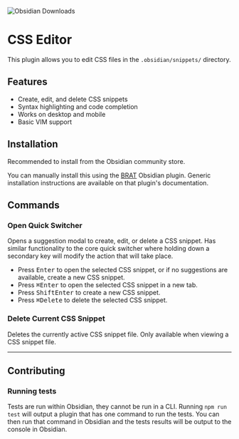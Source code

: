 ![Obsidian Downloads](https://img.shields.io/badge/dynamic/json?logo=obsidian&color=%23483699&label=downloads&query=%24%5B%22css-editor%22%5D.downloads&url=https%3A%2F%2Fraw.githubusercontent.com%2Fobsidianmd%2Fobsidian-releases%2Fmaster%2Fcommunity-plugin-stats.json)

# CSS Editor

This plugin allows you to edit CSS files in the `.obsidian/snippets/` directory.

## Features

-   Create, edit, and delete CSS snippets
-   Syntax highlighting and code completion
-   Works on desktop and mobile
-   Basic VIM support

## Installation

Recommended to install from the Obsidian community store.

You can manually install this using the [BRAT](https://github.com/TfTHacker/obsidian42-brat) Obsidian plugin. Generic installation instructions are available on that plugin's documentation.

## Commands

### Open Quick Switcher

Opens a suggestion modal to create, edit, or delete a CSS snippet. Has similar functionality to the core quick switcher where holding down a secondary key will modify the action that will take place.

-   Press <kbd>Enter</kbd> to open the selected CSS snippet, or if no suggestions are available, create a new CSS snippet.
-   Press <kbd>⌘</kbd><kbd>Enter</kbd> to open the selected CSS snippet in a new tab.
-   Press <kbd>Shift</kbd><kbd>Enter</kbd> to create a new CSS snippet.
-   Press <kbd>⌘</kbd><kbd>Delete</kbd> to delete the selected CSS snippet.

### Delete Current CSS Snippet

Deletes the currently active CSS snippet file. Only available when viewing a CSS snippet file.

---

## Contributing

### Running tests

Tests are run within Obsidian, they cannot be run in a CLI. Running `npm run test` will output a plugin that has one command to run the tests. You can then run that command in Obsidian and the tests results will be output to the console in Obsidian.
